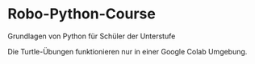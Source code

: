# Robo-Python-Course
 Grundlagen von Python für Schüler der Unterstufe
 
Die Turtle-Übungen funktionieren nur in einer Google Colab Umgebung.

